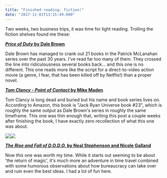 ```yaml
---
title: "Finished reading: fiction!"
date: "2017-11-01T13:15:49.000"
---
```


Two weeks, two business trips, it was time for light reading. Trolling the fiction shelves found me these:

**[_Price of Duty_ by Dale Brown](http://amzn.to/2z4tPqo)**

Dale Brown has managed to crank out 21 books in the Patrick McLanahan series over the past 30 years. I've read far too many of them. They crossed the line into ridiculousness several books back... and this one is no different. This one reads more like the script for a direct-to-video action movie (a genre, I fear, that has been killed off by Netflix!) than a proper novel.

**[_Tom Clancy - Point of Contact_ by Mike Maden](http://amzn.to/2xJw9BM)**

Tom Clancy is long dead and buried but his name and book series lives on. According to Amazon, this book is "Jack Ryan Universe book #23", which is roughly the same output as Dale Brown's series in roughly the same timeframe. This one was thin enough that, writing this post a couple weeks after finishing the book, I have exactly zero recollection of what this one was about.

[![](//ws-na.amazon-adsystem.com/widgets/q?_encoding=UTF8&ASIN=0062409166&Format=_SL250_&ID=AsinImage&MarketPlace=US&ServiceVersion=20070822&WS=1&tag=chrishubbs-20)](https://www.amazon.com/Rise-Fall-D-D-Novel/dp/0062409166/ref=as_li_ss_il?ie=UTF8&qid=1509541481&sr=8-1&keywords=the+rise+and+fall+of+dodo+by+neal+stephenson&linkCode=li3&tag=chrishubbs-20&linkId=d3a53ad605dbe8e63d8a33dc47b8c210)![](https://ir-na.amazon-adsystem.com/e/ir?t=chrishubbs-20&l=li3&o=1&a=0062409166)

**[_The Rise and Fall of D.O.D.O._ by Neal Stephenson and Nicole Galland](http://amzn.to/2iR6t3m)**

Now _this_ one was worth my time. While it starts out seeming to be about 'the return of magic', it's much more an adventure in time travel combined with some humorous observations about how bureaucracy can take over and ruin even the best ideas. I had a lot of fun here.

